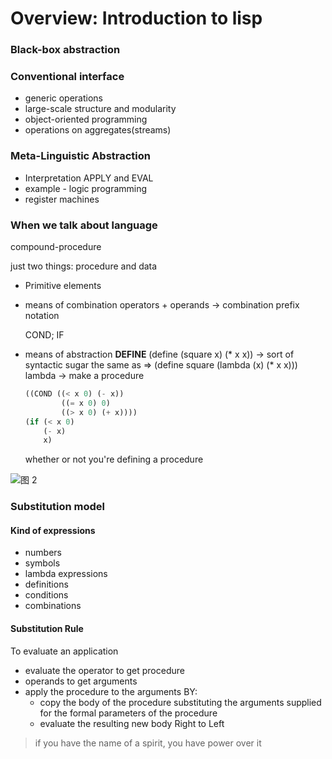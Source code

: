 Overview: Introduction to lisp
===

### Black-box abstraction

### Conventional interface

- generic operations
- large-scale structure and modularity
- object-oriented programming
- operations on aggregates(streams)

### Meta-Linguistic Abstraction

- Interpretation
    APPLY and EVAL
- example - logic programming
- register machines

### When we talk about language

compound-procedure

just two things: procedure and data

- Primitive elements
    
- means of combination
    operators + operands -> combination
    prefix notation

    COND; IF
- means of abstraction
    **DEFINE**
    (define (square x) (* x x)) -> sort of syntactic sugar
    the same as =>
    (define square (lambda (x) (* x x)))
    lambda -> make a procedure

    ```lisp
    ((COND ((< x 0) (- x))
            ((= x 0) 0)
            ((> x 0) (+ x))))
    (if (< x 0)
        (- x)
        x)
    ```

    whether or not you're defining a procedure


![图 2](https://i.loli.net/2021/11/23/P4cwSyBdLOhmzDC.png)  


### Substitution model

#### Kind of expressions

- numbers
- symbols
- lambda expressions
- definitions
- conditions
- combinations

#### Substitution Rule

To evaluate an application
- evaluate the operator to get procedure
- operands to get arguments
- apply the procedure to the arguments
    BY:
    - copy the body of the procedure
        substituting the arguments supplied for the formal parameters of the procedure
    - evaluate the resulting new body
Right to Left

> if you have the name of a spirit, you have power over it


